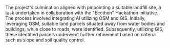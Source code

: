 The project's culmination aligned with pinpointing a suitable landfill site, a task undertaken in collaboration with the "Ecothon" Hackathon initiative. The process involved integrating AI utilizing OSM and GIS.
Initially, leveraging OSM, suitable land parcels situated away from water bodies and buildings, while close to roads, were identified.
Subsequently, utilizing GIS, these identified parcels underwent further refinement based on criteria such as slope and soil quality control.
